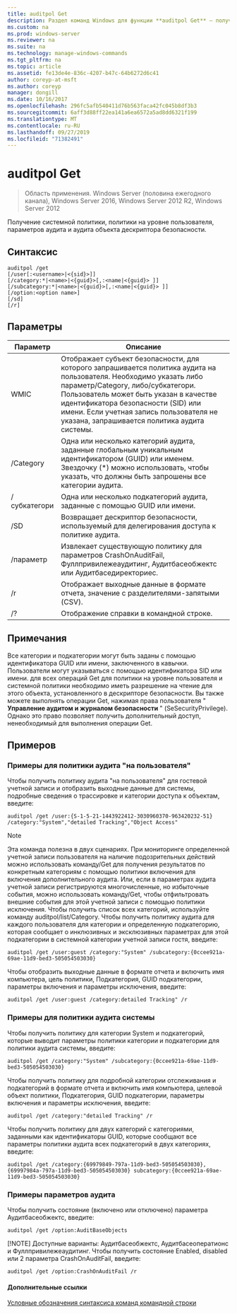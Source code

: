```yaml
---
title: auditpol Get
description: Раздел команд Windows для функции **auditpol Get** — получение системной политики, политики для отдельных пользователей, параметров аудита и аудита объекта дескриптора безопасности.
ms.custom: na
ms.prod: windows-server
ms.reviewer: na
ms.suite: na
ms.technology: manage-windows-commands
ms.tgt_pltfrm: na
ms.topic: article
ms.assetid: fe13de4e-836c-4207-b47c-64b6272d6c41
author: coreyp-at-msft
ms.author: coreyp
manager: dongill
ms.date: 10/16/2017
ms.openlocfilehash: 296fc5afb540411d76b563faca42fc045b8df3b3
ms.sourcegitcommit: 6aff3d88ff22ea141a6ea6572a5ad8dd6321f199
ms.translationtype: MT
ms.contentlocale: ru-RU
ms.lasthandoff: 09/27/2019
ms.locfileid: "71382491"
---
```

# <a name="auditpol-get"></a>auditpol Get

>Область применения. Windows Server (половина ежегодного канала), Windows Server 2016, Windows Server 2012 R2, Windows Server 2012

Получение системной политики, политики на уровне пользователя, параметров аудита и аудита объекта дескриптора безопасности.

## <a name="syntax"></a>Синтаксис
```
auditpol /get 
[/user[:<username>|<{sid}>]]
[/category:*|<name>|<{guid}>[,:<name|<{guid}> ]]
[/subcategory:*|<name>|<{guid}>[,:<name|<{guid}> ]]
[/option:<option name>]
[/sd]
[/r]
```
## <a name="parameters"></a>Параметры

|  Параметр   |                                                                                                                                         Описание                                                                                                                                          |
|--------------|----------------------------------------------------------------------------------------------------------------------------------------------------------------------------------------------------------------------------------------------------------------------------------------------|
|    WMIC     | Отображает субъект безопасности, для которого запрашивается политика аудита на пользователя. Необходимо указать либо параметр/Category, либо/субкатегори. Пользователь может быть указан в качестве идентификатора безопасности (SID) или имени. Если учетная запись пользователя не указана, запрашивается политика аудита системы. |
|  /Category   |                                                          Одна или несколько категорий аудита, заданные глобальным уникальным идентификатором (GUID) или именем. Звездочку (\*) можно использовать, чтобы указать, что должны быть запрошены все категории аудита.                                                          |
| /субкатегори |                                                                                                                  Одна или несколько подкатегорий аудита, заданные с помощью GUID или имени.                                                                                                                  |
|     /SD      |                                                                                                        Возвращает дескриптор безопасности, используемый для делегирования доступа к политике аудита.                                                                                                        |
|   /параметр    |                                                                              Извлекает существующую политику для параметров CrashOnAuditFail, Фуллпривилежеаудитинг, Аудитбасеобжектс или Аудитбаседиректориес.                                                                               |
|      /r      |                                                                                                              Отображает выходные данные в формате отчета, значение с разделителями-запятыми (CSV).                                                                                                              |
|      /?      |                                                                                                                             Отображение справки в командной строке.                                                                                                                             |

## <a name="remarks"></a>Примечания
Все категории и подкатегории могут быть заданы с помощью идентификатора GUID или имени, заключенного в кавычки. Пользователи могут указываться с помощью идентификатора SID или имени.
для всех операций Get для политики на уровне пользователя и системной политики необходимо иметь разрешение на чтение для этого объекта, установленного в дескрипторе безопасности. Вы также можете выполнять операции Get, нажимая права пользователя " **Управление аудитом и журналом безопасности** " (SeSecurityPrivilege). Однако это право позволяет получить дополнительный доступ, ненеобходимый для выполнения операции Get.
## <a name="BKMK_examples"></a>Примеров
### <a name="examples-for-the-per-user-audit-policy"></a>Примеры для политики аудита "на пользователя"
Чтобы получить политику аудита "на пользователя" для гостевой учетной записи и отобразить выходные данные для системы, подробные сведения о трассировке и категории доступа к объектам, введите:
```
auditpol /get /user:{S-1-5-21-1443922412-3030960370-963420232-51} /category:"System","detailed Tracking","Object Access"
```
> [!NOTE]
> Эта команда полезна в двух сценариях. При мониторинге определенной учетной записи пользователя на наличие подозрительных действий можно использовать команду/Get для получения результатов по конкретным категориям с помощью политики включения для включения дополнительного аудита. Или, если в параметрах аудита учетной записи регистрируются многочисленные, но избыточные события, можно использовать команду/Get, чтобы отфильтровать внешние события для этой учетной записи с помощью политики исключения. Чтобы получить список всех категорий, используйте команду auditpol/list/Category.
> Чтобы получить политику аудита для каждого пользователя для категории и определенную подкатегорию, которая сообщает о инклюзивных и эксклюзивных параметрах для этой подкатегории в системной категории учетной записи гостя, введите:
> ```
> auditpol /get /user:guest /category:"System" /subcategory:{0ccee921a-69ae-11d9-bed3-505054503030}
> ```
> Чтобы отобразить выходные данные в формате отчета и включить имя компьютера, цель политики, Подкатегория, GUID подкатегории, параметры включения и параметры исключения, введите:
> ```
> auditpol /get /user:guest /category:detailed Tracking" /r
> ```
> ### <a name="examples-for-the-system-audit-policy"></a>Примеры для политики аудита системы
> Чтобы получить политику для категории System и подкатегорий, которые выводит параметры политики категории и подкатегории для политики аудита системы, введите:
> ```
> auditpol /get /category:"System" /subcategory:{0ccee921a-69ae-11d9-bed3-505054503030}
> ```
> Чтобы получить политику для подробной категории отслеживания и подкатегорий в формате отчета и включить имя компьютера, целевой объект политики, Подкатегория, GUID подкатегории, параметры включения и параметры исключения, введите:
> ```
> auditpol /get /category:"detailed Tracking" /r
> ```
> Чтобы получить политику для двух категорий с категориями, заданными как идентификаторы GUID, которые сообщают все параметры политики аудита всех подкатегорий в двух категориях, введите:
> ```
> auditpol /get /category:{69979849-797a-11d9-bed3-505054503030},{69997984a-797a-11d9-bed3-505054503030} subcategory:{0ccee921a-69ae-11d9-bed3-505054503030}
> ```
> ### <a name="examples-for-auditing-options"></a>Примеры параметров аудита
> Чтобы получить состояние (включено или отключено) параметра Аудитбасеобжектс, введите:
> ```
> auditpol /get /option:AuditBaseObjects
> ```
> [!NOTE]
> Доступные варианты: Аудитбасеобжектс, Аудитбасеоператионс и Фуллпривилежеаудитинг.
> Чтобы получить состояние Enabled, disabled или 2 параметра CrashOnAuditFail, введите:
> ```
> auditpol /get /option:CrashOnAuditFail /r
> ```
> #### <a name="additional-references"></a>Дополнительные ссылки
> [Условные обозначения синтаксиса команд командной строки](command-line-syntax-key.md)
